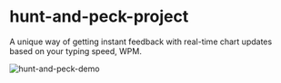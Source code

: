 # hunt-and-peck-project

A unique way of getting instant feedback with real-time chart updates based on your typing speed, WPM.


![hunt-and-peck-demo](/huntandpeck.gif)
